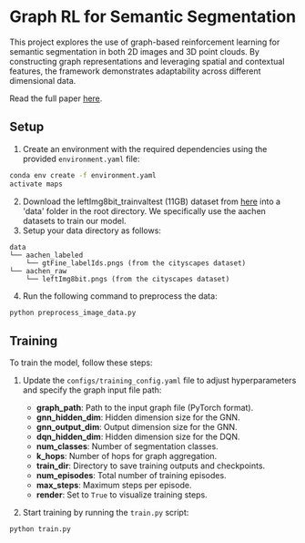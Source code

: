 # Graph RL for Semantic Segmentation

This project explores the use of graph-based reinforcement learning for semantic segmentation in both 2D images and 3D point clouds. By constructing graph representations and leveraging spatial and contextual features, the framework demonstrates adaptability across different dimensional data.  

Read the full paper [here](https://drive.google.com/file/d/14Yx7wo7U4WGIoSClWHPu0RniNntLXLSf/view?usp=drive_link).


## Setup

1. Create an environment with the required dependencies using the provided `environment.yaml` file:
```bash
conda env create -f environment.yaml
activate maps
```
2. Download the leftImg8bit_trainvaltest (11GB) dataset from [here](https://www.cityscapes-dataset.com/downloads/) into a 'data' folder in the root directory. We specifically use the aachen datasets to train our model.
3. Setup your data directory as follows:
```
data
└── aachen_labeled
    └── gtFine_labelIds.pngs (from the cityscapes dataset)
└── aachen_raw
    └── leftImg8bit.pngs (from the cityscapes dataset)
```
4. Run the following command to preprocess the data:
```bash
python preprocess_image_data.py
```

## Training

To train the model, follow these steps:

1. Update the `configs/training_config.yaml` file to adjust hyperparameters and specify the graph input file path:
   - **graph_path**: Path to the input graph file (PyTorch format).
   - **gnn_hidden_dim**: Hidden dimension size for the GNN.
   - **gnn_output_dim**: Output dimension size for the GNN.
   - **dqn_hidden_dim**: Hidden dimension size for the DQN.
   - **num_classes**: Number of segmentation classes.
   - **k_hops**: Number of hops for graph aggregation.
   - **train_dir**: Directory to save training outputs and checkpoints.
   - **num_episodes**: Total number of training episodes.
   - **max_steps**: Maximum steps per episode.
   - **render**: Set to `True` to visualize training steps.

2. Start training by running the `train.py` script:
```bash
python train.py
```
